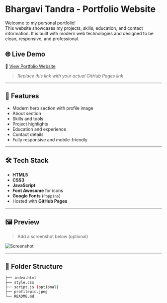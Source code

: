 # Bhargavi Tandra - Portfolio Website

Welcome to my personal portfolio!  
This website showcases my projects, skills, education, and contact information. It is built with modern web technologies and designed to be clean, responsive, and professional.

## 🌐 Live Demo

🔗 [View Portfolio Website](https://your-username.github.io/your-repo-name/)  
> _Replace this link with your actual GitHub Pages link_

---

## 🚀 Features

- Modern hero section with profile image
- About section
- Skills and tools
- Project highlights
- Education and experience
- Contact details
- Fully responsive and mobile-friendly

---

## 🛠 Tech Stack

- **HTML5**
- **CSS3**
- **JavaScript**
- **Font Awesome** for icons
- **Google Fonts** (`Poppins`)
- Hosted with **GitHub Pages**

---

## 🖼️ Preview

> Add a screenshot below (optional)

![Screenshot](screenshot.png)

---

## 📁 Folder Structure

```bash
├── index.html
├── style.css
├── script.js (optional)
├── profilepic.jpeg
└── README.md
